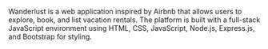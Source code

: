 Wanderlust is a web application inspired by Airbnb that allows users to explore, book, and list vacation rentals. The platform is built with a full-stack JavaScript environment using HTML, CSS, JavaScript, Node.js, Express.js, and Bootstrap for styling.
